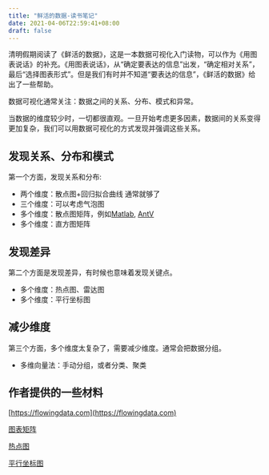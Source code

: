 ```yaml
---
title: "鲜活的数据-读书笔记"
date: 2021-04-06T22:59:41+08:00
draft: false
---
```


清明假期阅读了《鲜活的数据》，这是一本数据可视化入门读物，可以作为《用图表说话》的补充。《用图表说话》，从“确定要表达的信息”出发，“确定相对关系”，最后“选择图表形式”。但是我们有时并不知道“要表达的信息”，《鲜活的数据》给出了一些帮助。

数据可视化通常关注：数据之间的关系、分布、模式和异常。

当数据的维度较少时，一切都很直观。一旦开始考虑更多因素，数据间的关系变得更加复杂，我们可以用数据可视化的方式发现并强调这些关系。

## 发现关系、分布和模式
第一个方面，发现关系和分布:

* 两个维度：散点图+回归拟合曲线 通常就够了
* 三个维度：可以考虑气泡图
* 多个维度：散点图矩阵，例如[Matlab](https://ww2.mathworks.cn/help/matlab/ref/plotmatrix.html), [AntV](https://antv-2018.alipay.com/zh-cn/vis/chart/scatter.html#__%E6%95%A3%E7%82%B9%E5%9B%BE%E7%9A%84%E6%89%A9%E5%B1%95)
* 多个维度：直方图矩阵

## 发现差异
第二个方面是发现差异，有时候也意味着发现关键点。
* 多个维度：热点图、雷达图
* 多个维度：平行坐标图

## 减少维度
第三个方面，多个维度太复杂了，需要减少维度。通常会把数据分组。
* 多维向量法：手动分组，或者分类、聚类

## 作者提供的一些材料
[https://flowingdata.com](https://flowingdata.com)

[图表矩阵](https://flowingdata.com/2021/01/27/how-to-make-small-multiples-in-excel/)

[热点图](https://flowingdata.com/2010/01/21/how-to-make-a-heatmap-a-quick-and-easy-solution/)

[平行坐标图](https://flowingdata.com/2019/11/18/r-ggplot-bump-chart/)
